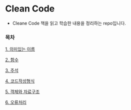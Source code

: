 # Clean Code
* Cleane Code 책을 읽고 학습한 내용을 정리하는 repo입니다.

### 목차
[1. 의미있는 이름](https://github.com/JisooOh94/study/blob/master/CleanCode/Content/2.%20%EC%9D%98%EB%AF%B8%EC%9E%88%EB%8A%94%20%EC%9D%B4%EB%A6%84.md)

[2. 함수](https://github.com/JisooOh94/study/blob/master/CleanCode/Content/3.%20%ED%95%A8%EC%88%98.md)

[3. 주석](https://github.com/JisooOh94/study/blob/master/CleanCode/Content/3.%20%ED%95%A8%EC%88%98.md)

[4. 코드작성형식](https://github.com/JisooOh94/study/blob/master/CleanCode/Content/5.%20%EC%BD%94%EB%93%9C%20%EC%9E%91%EC%84%B1%20%ED%98%95%EC%8B%9D.md)

[5. 객체와 자료구조](https://github.com/JisooOh94/study/blob/master/CleanCode/Content/6.%20%EA%B0%9D%EC%B2%B4%EC%99%80%20%EC%9E%90%EB%A3%8C%EA%B5%AC%EC%A1%B0.md)

[6. 오류처리](https://github.com/JisooOh94/study/blob/master/CleanCode/Content/7.%20%EC%98%A4%EB%A5%98%20%EC%B2%98%EB%A6%AC.md)
<!--stackedit_data:
eyJoaXN0b3J5IjpbLTgwOTI5NTE3NCwxNjg4MjE1OTI2LDYxMD
Y2Njk3OF19
-->